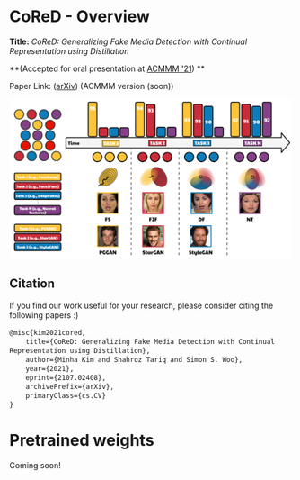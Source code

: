 # 

# CoReD - Overview
__Title:__ *CoReD: Generalizing Fake Media Detection with Continual Representation using Distillation* 

**(Accepted for oral presentation at [ACMMM '21](https://2021.acmmm.org/)) **

Paper Link: ([arXiv](https://arxiv.org/abs/2107.02408)) (ACMMM version (soon))

<img src="imgs/Overview.PNG" alt="CLRNet-pipeline" border="0" width="600">

## Citation

If you find our work useful for your research, please consider citing the following papers :)

```
@misc{kim2021cored,
    title={CoReD: Generalizing Fake Media Detection with Continual Representation using Distillation},
    author={Minha Kim and Shahroz Tariq and Simon S. Woo},
    year={2021},
    eprint={2107.02408},
    archivePrefix={arXiv},
    primaryClass={cs.CV}
}
```

# Pretrained weights
Coming soon!

